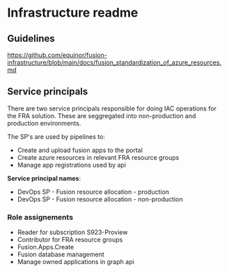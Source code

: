 # Infrastructure readme

## Guidelines

https://github.com/equinor/fusion-infrastructure/blob/main/docs/fusion_standardization_of_azure_resources.md

## Service principals

There are two service principals responsible for doing IAC operations for the FRA solution. These are seggregated into non-production and production environments. 

The SP's are used by pipelines to:
- Create and upload fusion apps to the portal
- Create azure resources in relevant FRA resource groups
- Manage app registrations used by api


**Service principal names**:
- DevOps SP - Fusion resource allocation - production
- DevOps SP - Fusion resource allocation - non-production


### Role assignements

- Reader for subscription S923-Proview
- Contributor for FRA resource groups
- Fusion.Apps.Create
- Fusion database management
- Manage owned applications in graph api